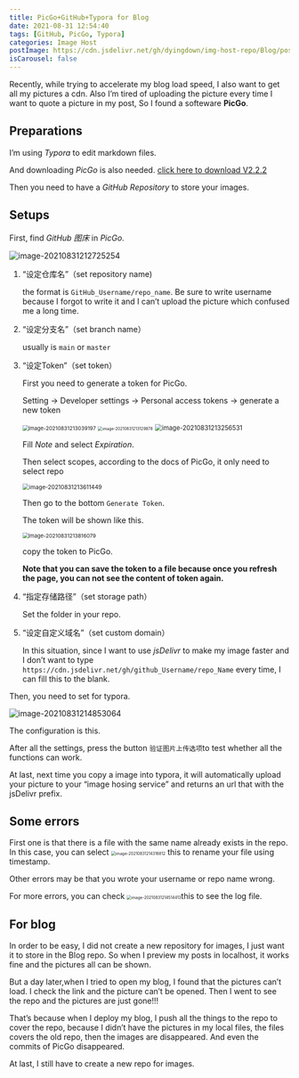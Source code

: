 ```yaml
---
title: PicGo+GitHub+Typora for Blog
date: 2021-08-31 12:54:40
tags: [GitHub, PicGo, Typora]
categories: Image Host
postImage: https://cdn.jsdelivr.net/gh/dyingdown/img-host-repo/Blog/post/20210831215411.jpg
isCarousel: false
---
```


Recently, while trying to accelerate my blog load speed, I also want to get all my pictures a cdn. Also I’m tired of uploading the picture every time I want to quote a picture in my post, So I found a  softeware **PicGo**.

<!--more-->

## Preparations

I’m using *Typora* to edit markdown files.

And downloading *PicGo* is also needed. [click here to download V2.2.2](https://github.com/Molunerfinn/PicGo/releases/tag/v2.2.2)

Then you need to have a *GitHub Repository* to store your images.

## Setups

First, find *GitHub 图床* in *PicGo*.

![image-20210831212725254](https://img-blog.csdnimg.cn/img_convert/6fb9009aa610f43a041eeaacb877bd0c.png)

1. “设定仓库名”（set repository name)

   the format is `GitHub_Username/repo_name`. Be sure to write username because I forgot to write it and I can’t upload the picture which confused me a long time.

2. “设定分支名”（set branch name）

   usually is `main` or `master`

3. “设定Token”（set token）

   First you need to generate a token for PicGo.

   Setting -> Developer settings -> Personal access tokens -> generate a new token

   <img src="https://cdn.jsdelivr.net/gh/dyingdown/img-host-repo/Blog/post/20210831213039.png" alt="image-20210831213039197" style="zoom: 67%;display:inline;" />  <img src="https://cdn.jsdelivr.net/gh/dyingdown/img-host-repo/Blog/post/20210831213129.png" alt="image-20210831213129878" style="zoom:50%;display:inline;" /> <img src="https://cdn.jsdelivr.net/gh/dyingdown/img-host-repo/Blog/post/20210831213256.png" alt="image-20210831213256531" style="zoom:80%;display:inline" />

   Fill *Note* and select *Expiration*.

   Then select scopes, according to the docs of PicGo, it only need to select repo

   <img src="https://cdn.jsdelivr.net/gh/dyingdown/img-host-repo/Blog/post/20210831213611.png" alt="image-20210831213611449" style="zoom: 73%;" />

   Then go to the bottom `Generate Token`.

   The token will be shown like this.

   <img src="https://cdn.jsdelivr.net/gh/dyingdown/img-host-repo/Blog/post/20210831213816.png" alt="image-20210831213816079" style="zoom:67%;" />

   copy the token to PicGo. 

   **Note that you can save the token to a file because once you refresh the page, you can not see the content of token again.**

4. “指定存储路径”（set storage path）

   Set the folder in your repo.

5. “设定自定义域名”（set custom domain）

   In this situation, since I want to use *jsDelivr* to make my image faster and I don’t want to type `https://cdn.jsdelivr.net/gh/github_Username/repo_Name` every time, I can fill this to the blank.

Then, you need to set for typora.

![image-20210831214853064](https://img-blog.csdnimg.cn/img_convert/c378b6fb0908e405587e1e97ccf83051.png)

The configuration is this.

After all the settings, press the button `验证图片上传选项`to test whether all the functions can work.

At last, next time you copy a image into typora, it will automatically upload your picture to your “image hosing service” and returns an url that with the jsDelivr prefix.

## Some errors

First one is that there is a file with the same name already exists in the repo. In this case, you can select <img src="https://cdn.jsdelivr.net/gh/dyingdown/img-host-repo/Blog/post/20210831214316.png" alt="image-20210831214316812" style="zoom:50%;display:inline" /> this to rename your file using timestamp.

Other errors may be that you wrote your username or repo name wrong.

For more errors, you can check <img src="https://cdn.jsdelivr.net/gh/dyingdown/img-host-repo/Blog/post/20210831214514.png" alt="image-20210831214514413" style="zoom:50%;display:inline" />this to see the log file.

## For blog

In order to be easy, I did not create a new repository for images, I just want it to store in the Blog repo. So when I preview my posts in localhost, it works fine and the pictures all can be shown.

But a day later,when I tried to open my blog, I found that the pictures can’t load. I check the link and the picture can’t be opened. Then I went to see the repo and the pictures are just gone!!!

That’s because when I deploy my blog, I push all the things to the repo to cover the repo, because I didn’t have the pictures in my local files, the files covers the old repo, then the images are disappeared. And even the commits of PicGo disappeared. 

At last, I still have to create a new repo for images.